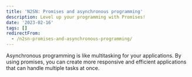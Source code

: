 ```yaml
---
title: 'N2SN: Promises and asynchronous programming'
description: Level up your programming with Promises!
date: '2023-02-16'
tags: []
redirectFrom:
  - /n2sn-promises-and-asynchronous-programming/
---
```


Asynchronous programming is like multitasking for your applications. By using promises, you can create more responsive and efficient applications that can handle multiple tasks at once.